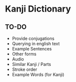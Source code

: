 # Kanji Dictionary

## TO-DO

- Provide conjugations
- Querying in english text
- Example Sentences
- Other forms
- Audio
- Similar Kanji / Parts
- Stroke order
- Example Words (for Kanji)
